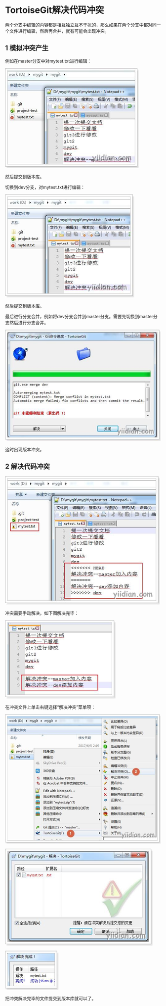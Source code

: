 # TortoiseGit解决代码冲突

两个分支中编辑的内容都是相互独立互不干扰的，那么如果在两个分支中都对同一个文件进行编辑，然后再合并，就有可能会出现冲突。

## **1 模拟冲突产生**

例如在master分支中对mytest.txt进行编辑：

![img](15.TortoiseGit解决代码冲突.assets/20171117121429920.jpg)

然后提交到版本库。

切换到dev分支，对mytest.txt进行编辑：

![img](15.TortoiseGit解决代码冲突.assets/20171117121459522.jpg)

然后提交到版本库。


最后进行分支合并，例如将dev分支合并到master分支。需要先切换到master分支然后进行分支合并。

![img](15.TortoiseGit解决代码冲突.assets/20171117121525725.jpg)

这时出现版本冲突。

## **2 解决代码冲突**

![img](15.TortoiseGit解决代码冲突.assets/20171117121720863.jpg)

冲突需要手动解决，如下图解决完毕：

![img](15.TortoiseGit解决代码冲突.assets/20171117121748427.jpg)

在冲突文件上单击右键选择“解决冲突”菜单项：

![img](15.TortoiseGit解决代码冲突.assets/20171117121818589.jpg)

![img](15.TortoiseGit解决代码冲突.assets/20171117121832649.jpg)

![img](15.TortoiseGit解决代码冲突.assets/20171117121845766.jpg)

把冲突解决完毕的文件提交到版本库就可以了。